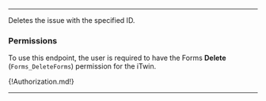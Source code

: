 ---

Deletes the issue with the specified ID.

### Permissions

To use this endpoint, the user is required to have the Forms **Delete** (`Forms_DeleteForms`) permission for the iTwin.

{!Authorization.md!}

---
